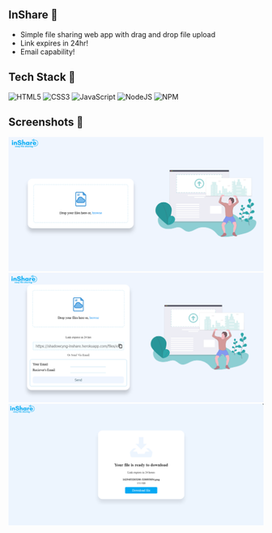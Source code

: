 ## InShare 🔗 
- Simple file sharing web app with drag and drop file upload
- Link expires in 24hr!
- Email capability!

## Tech Stack 🧱 
![HTML5](https://img.shields.io/badge/html5-%23E34F26.svg?style=for-the-badge&logo=html5&logoColor=white)
![CSS3](https://img.shields.io/badge/css3-%231572B6.svg?style=for-the-badge&logo=css3&logoColor=white)
![JavaScript](https://img.shields.io/badge/javascript-%23323330.svg?style=for-the-badge&logo=javascript&logoColor=%23F7DF1E)
![NodeJS](https://img.shields.io/badge/node.js-6DA55F?style=for-the-badge&logo=node.js&logoColor=white)
![NPM](https://img.shields.io/badge/NPM-%23000000.svg?style=for-the-badge&logo=npm&logoColor=white)

## Screenshots 📸 

![page1](https://github.com/Atuld02/InShare/blob/main/assets/1.png)
![page2](https://github.com/Atuld02/InShare/blob/main/assets/2.png)
![page3](https://github.com/Atuld02/InShare/blob/main/assets/3.png)
